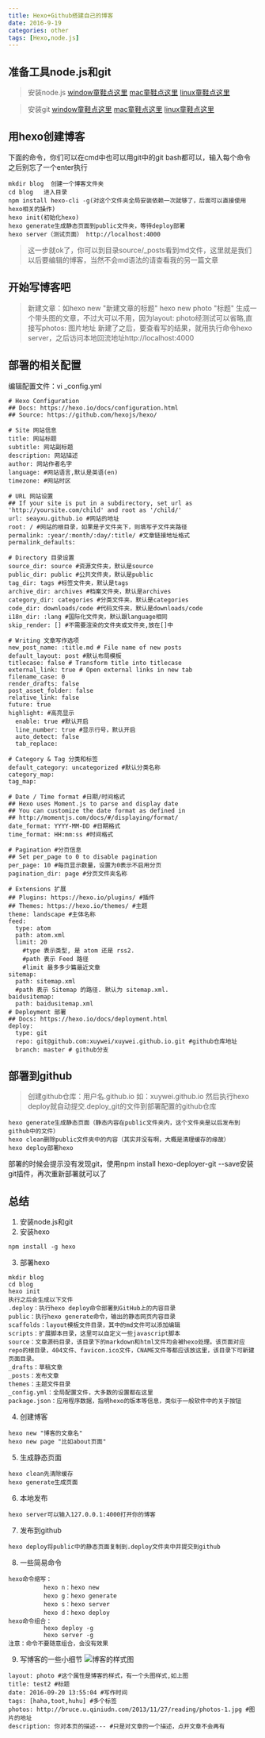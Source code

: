```yaml
---
title: Hexo+Github搭建自己的博客
date: 2016-9-19
categories: other
tags: [Hexo,node.js]
---
```


## 准备工具node.js和git

> 安装node.js
[window童鞋点这里](https://nodejs.org/dist/v4.5.0/node-v4.5.0-x64.msi)
[mac童鞋点这里](https://nodejs.org/dist/v4.5.0/node-v4.5.0.pkg)
[linux童鞋点这里](https://nodejs.org/dist/v4.5.0/node-v4.5.0-linux-x64.tar.xz)

> 安装git
[window童鞋点这里](https://git-scm.com/download/win)
[mac童鞋点这里](https://git-scm.com/download/mac)
[linux童鞋点这里](https://git-scm.com/download/linux)
<!-- more -->

## 用hexo创建博客

下面的命令，你们可以在cmd中也可以用git中的git bash都可以，输入每个命令之后别忘了一个enter执行
```
mkdir blog  创建一个博客文件夹
cd blog   进入目录
npm install hexo-cli -g(对这个文件夹全局安装依赖一次就够了，后面可以直接使用hexo相关的操作)
hexo init(初始化hexo)
hexo generate生成静态页面到public文件夹，等待deploy部署
hexo server（测试页面） http://localhost:4000
```
> 这一步就ok了，你可以到目录source/_posts看到md文件，这里就是我们以后要编辑的博客，当然不会md语法的请查看我的另一篇文章

## 开始写博客吧

> 新建文章：如hexo new "新建文章的标题"
hexo new photo "标题"  生成一个带头图的文章，不过大可以不用，因为layout: photo经测试可以省略,直接写photos: 图片地址
新建了之后，要查看写的结果，就用执行命令hexo server，之后访问本地回流地址http://localhost:4000

## 部署的相关配置
编辑配置文件：vi _config.yml
```
# Hexo Configuration
## Docs: https://hexo.io/docs/configuration.html
## Source: https://github.com/hexojs/hexo/

# Site 网站信息
title: 网站标题
subtitle: 网站副标题
description: 网站描述
author: 网站作者名字
language: #网站语言,默认是英语(en)
timezone: #网站时区

# URL 网站设置
## If your site is put in a subdirectory, set url as 'http://yoursite.com/child' and root as '/child/'
url: seayxu.github.io #网站的地址
root: / #网站的根目录，如果是子文件夹下，则填写子文件夹路径
permalink: :year/:month/:day/:title/ #文章链接地址格式 
permalink_defaults:

# Directory 目录设置
source_dir: source #资源文件夹，默认是source
public_dir: public #公共文件夹，默认是public
tag_dir: tags #标签文件夹，默认是tags
archive_dir: archives #档案文件夹，默认是archives
category_dir: categories #分类文件夹，默认是categories
code_dir: downloads/code #代码文件夹，默认是downloads/code
i18n_dir: :lang #国际化文件夹，默认跟language相同
skip_render: [] #不需要渲染的文件夹或文件夹,放在[]中

# Writing 文章写作选项
new_post_name: :title.md # File name of new posts
default_layout: post #默认布局模板
titlecase: false # Transform title into titlecase
external_link: true # Open external links in new tab
filename_case: 0
render_drafts: false
post_asset_folder: false
relative_link: false
future: true
highlight: #高亮显示
  enable: true #默认开启
  line_number: true #显示行号，默认开启
  auto_detect: false
  tab_replace:
  
# Category & Tag 分类和标签
default_category: uncategorized #默认分类名称
category_map:
tag_map:

# Date / Time format #日期/时间格式
## Hexo uses Moment.js to parse and display date
## You can customize the date format as defined in
## http://momentjs.com/docs/#/displaying/format/
date_format: YYYY-MM-DD #日期格式
time_format: HH:mm:ss #时间格式

# Pagination #分页信息
## Set per_page to 0 to disable pagination
per_page: 10 #每页显示数量，设置为0表示不启用分页
pagination_dir: page #分页文件夹名称

# Extensions 扩展
## Plugins: https://hexo.io/plugins/ #插件
## Themes: https://hexo.io/themes/ #主题
theme: landscape #主体名称
feed:
  type: atom
  path: atom.xml
  limit: 20
    #type 表示类型, 是 atom 还是 rss2.
    #path 表示 Feed 路径
    #limit 最多多少篇最近文章
sitemap:
  path: sitemap.xml
  #path 表示 Sitemap 的路径. 默认为 sitemap.xml.
baidusitemap:
  path: baidusitemap.xml
# Deployment 部署
## Docs: https://hexo.io/docs/deployment.html
deploy:
  type: git
  repo: git@github.com:xuywei/xuywei.github.io.git #github仓库地址
  branch: master # github分支
```
## 部署到github
> 创建github仓库：用户名.github.io 如：xuywei.github.io
然后执行hexo deploy就自动提交.deploy_git的文件到部署配置的github仓库

```
hexo generate生成静态页面（静态内容在public文件夹内，这个文件夹是以后发布到github中的文件）
hexo clean删除public文件夹中的内容（其实并没有啊，大概是清理缓存的缘故）
hexo deploy部署hexo
```
部署的时候会提示没有发现git，使用npm install hexo-deployer-git --save安装git插件，再次重新部署就可以了

## 总结
1. 安装node.js和git
2. 安装hexo
```
npm install -g hexo
```
3. 部署hexo
```
mkdir blog
cd blog
hexo init
执行之后会生成以下文件
.deploy：执行hexo deploy命令部署到GitHub上的内容目录
public：执行hexo generate命令，输出的静态网页内容目录
scaffolds：layout模板文件目录，其中的md文件可以添加编辑
scripts：扩展脚本目录，这里可以自定义一些javascript脚本
source：文章源码目录，该目录下的markdown和html文件均会被hexo处理。该页面对应repo的根目录，404文件、favicon.ico文件，CNAME文件等都应该放这里，该目录下可新建页面目录。
_drafts：草稿文章
_posts：发布文章
themes：主题文件目录
_config.yml：全局配置文件，大多数的设置都在这里
package.json：应用程序数据，指明hexo的版本等信息，类似于一般软件中的关于按钮
```

4. 创建博客
```
hexo new "博客的文章名"
hexo new page "比如about页面"
```
5. 生成静态页面
```
hexo clean先清除缓存
hexo generate生成页面
```
6. 本地发布
```
hexo server可以输入127.0.0.1:4000打开你的博客
```
7. 发布到github
```
hexo deploy将public中的静态页面复制到.deploy文件夹中并提交到github
```
8. 一些简易命令
```
hexo命令缩写：
          hexo n：hexo new
          hexo g：hexo generate
          hexo s：hexo server
          hexo d：hexo deploy
hexo命令组合：
          hexo deploy -g
          hexo server -g
注意：命令不要随意组合，会没有效果
```

9. 写博客的一些小细节
![博客的样式图](http://upload-images.jianshu.io/upload_images/1654122-36112496427111d1.png?imageMogr2/auto-orient/strip%7CimageView2/2/w/1240)
```
layout: photo #这个属性是博客的样式，有一个头图样式,如上图
title: test2 #标题
date: 2016-09-20 13:55:04 #写作时间
tags: [haha,toot,huhu] #多个标签
photos: http://bruce.u.qiniudn.com/2013/11/27/reading/photos-1.jpg #图片的地址
description: 你对本页的描述--- #只是对文章的一个描述，点开文章不会再有
```